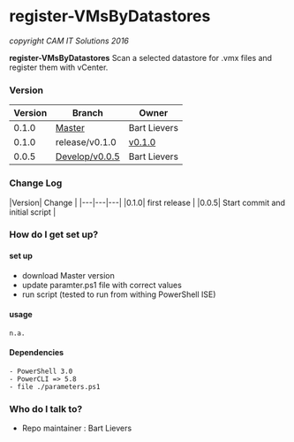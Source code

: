 # register-VMsByDatastores

_copyright CAM IT Solutions 2016_

**register-VMsByDatastores** Scan a selected datastore for .vmx files and register them with vCenter.

### Version
| Version | Branch |Owner|
|---|---|---|
|0.1.0|[Master](https://git.camcube.nl/plugins/servlet/archive/projects/SV/repos/register-vmsbydatastores?at=Master)| Bart Lievers|
|0.1.0|release/v0.1.0| [v0.1.0](https://git.camcube.nl/plugins/servlet/archive/projects/SV/repos/register-vmsbydatastores?at=release/v0.1.0)| Bart Lievers
|0.0.5|[Develop/v0.0.5](https://git.camcube.nl/plugins/servlet/archive/projects/SV/repos/register-vmsbydatastores?at=develop/v0.0.5)| Bart Lievers|

  
### Change Log
|Version| Change |
|---|---|---|
|0.1.0| first release |
|0.0.5| Start commit and initial script |

### How do I get set up?

#### set up
 - download Master version
 - update paramter.ps1 file with correct values
 - run script (tested to run from withing PowerShell ISE)
 
#### usage

	n.a. 
	
#### Dependencies

	- PowerShell 3.0
	- PowerCLI => 5.8
	- file ./parameters.ps1

### Who do I talk to?

* Repo maintainer : Bart Lievers
